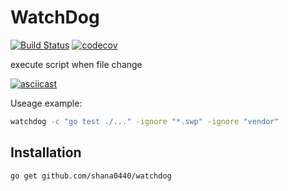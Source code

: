 # WatchDog

[![Build Status](https://travis-ci.com/shana0440/watchdog.svg?branch=master)](https://travis-ci.com/shana0440/watchdog)
[![codecov](https://codecov.io/gh/shana0440/watchdog/branch/master/graph/badge.svg)](https://codecov.io/gh/shana0440/watchdog)

execute script when file change

[![asciicast](https://asciinema.org/a/3vsKIrda45uXwrBXsYluxMgi0.png)](https://asciinema.org/a/3vsKIrda45uXwrBXsYluxMgi0)

Useage example:

```bash
watchdog -c "go test ./..." -ignore "*.swp" -ignore "vendor"
```

## Installation

```bash
go get github.com/shana0440/watchdog
```
